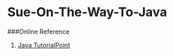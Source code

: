 # Sue-On-The-Way-To-Java
###Online Reference
1. [Java TutorialPoint](https://www.tutorialspoint.com/java/index.htm)
